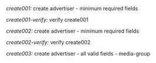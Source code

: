 *create001:* create advertiser - minimum required fields

*create001-verify:* verify create001

*create002:* create advertiser - minimum required fields

*create002-verify:* verify create002

*create003:* create advertiser - all valid fields - media-group